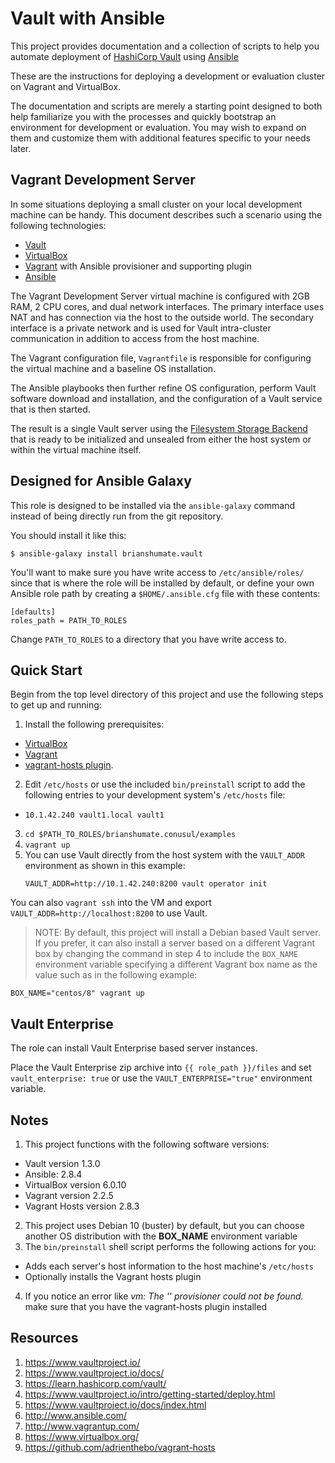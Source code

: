 # Vault with Ansible

This project provides documentation and a collection of scripts to help you automate deployment of [HashiCorp Vault](https://www.vaultproject.io/) using [Ansible](http://www.ansibleworks.com/)

These are the instructions for deploying a development or evaluation cluster on Vagrant and VirtualBox.

The documentation and scripts are merely a starting point designed to both help familiarize you with the processes and quickly bootstrap an environment for development or evaluation. You may wish to expand on them and customize them with additional features specific to your needs later.

## Vagrant Development Server

In some situations deploying a small cluster on your local development machine can be handy. This document describes such a scenario using the following technologies:

* [Vault](https://vault.io)
* [VirtualBox](https://www.virtualbox.org/)
* [Vagrant](http://www.vagrantup.com/) with Ansible provisioner and
  supporting plugin
* [Ansible](http://www.ansibleworks.com/)

The Vagrant Development Server virtual machine is configured with 2GB RAM, 2 CPU cores, and dual network interfaces. The primary interface uses NAT and has connection via the host to the outside world. The secondary interface is a private network and is used for Vault intra-cluster communication in addition to access from the host machine.

The Vagrant configuration file, `Vagrantfile` is responsible for configuring the virtual machine and a baseline OS installation.

The Ansible playbooks then further refine OS configuration, perform Vault software download and installation, and the configuration of a Vault service that is then started.

The result is a single Vault server using the [Filesystem Storage Backend](https://www.vaultproject.io/docs/configuration/storage/filesystem.html) that is ready to be initialized and unsealed from either the host system or within the virtual machine itself.

## Designed for Ansible Galaxy

This role is designed to be installed via the `ansible-galaxy` command instead of being directly run from the git repository.

You should install it like this:

```
$ ansible-galaxy install brianshumate.vault
```

You'll want to make sure you have write access to `/etc/ansible/roles/` since
that is where the role will be installed by default, or define your own
Ansible role path by creating a `$HOME/.ansible.cfg` file with these contents:

```
[defaults]
roles_path = PATH_TO_ROLES
```

Change `PATH_TO_ROLES` to a directory that you have write access to.

## Quick Start

Begin from the top level directory of this project and use the following
steps to get up and running:

1. Install the following prerequisites:
  - [VirtualBox](https://www.virtualbox.org/wiki/Downloads)
  - [Vagrant](http://downloads.vagrantup.com/)
  - [vagrant-hosts plugin](https://docs.ansible.com/ansible/latest/installation_guide/index.html).
2. Edit `/etc/hosts` or use the included `bin/preinstall` script to add
   the following entries to your development system's `/etc/hosts` file:
  - `10.1.42.240 vault1.local vault1`
3. `cd $PATH_TO_ROLES/brianshumate.conusul/examples`
4. `vagrant up`
6. You can use Vault directly from the host system with the `VAULT_ADDR` environment as shown in this example:
    ```
    VAULT_ADDR=http://10.1.42.240:8200 vault operator init
    ```

You can also `vagrant ssh` into the VM and export `VAULT_ADDR=http://localhost:8200` to use Vault.

> NOTE: By default, this project will install a Debian based Vault server. If you prefer, it can also install a server based on a different Vagrant box by changing the command in step 4 to include the `BOX_NAME` environment variable specifying a different Vagrant box name as the value such as in the following example:

```
BOX_NAME="centos/8" vagrant up
```

## Vault Enterprise

The role can install Vault Enterprise based server instances.

Place the Vault Enterprise zip archive into `{{ role_path }}/files` and set `vault_enterprise: true` or use the `VAULT_ENTERPRISE="true"` environment variable.

## Notes

1. This project functions with the following software versions:
  * Vault version 1.3.0
  * Ansible: 2.8.4
  * VirtualBox version 6.0.10
  * Vagrant version 2.2.5
  * Vagrant Hosts version 2.8.3
2. This project uses Debian 10 (buster) by default, but you can choose another
   OS distribution with the **BOX_NAME** environment variable
3. The `bin/preinstall` shell script performs the following actions for you:
  - Adds each server's host information to the host machine's `/etc/hosts`
  - Optionally installs the Vagrant hosts plugin
4. If you notice an error like *vm: The '' provisioner could not be found.* make sure that you have the vagrant-hosts plugin installed

## Resources

1. https://www.vaultproject.io/
2. https://www.vaultproject.io/docs/
3. https://learn.hashicorp.com/vault/
4. https://www.vaultproject.io/intro/getting-started/deploy.html
5. https://www.vaultproject.io/docs/index.html
6. http://www.ansible.com/
7. http://www.vagrantup.com/
8. https://www.virtualbox.org/
9. https://github.com/adrienthebo/vagrant-hosts
